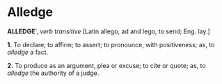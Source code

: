 # Alledge

**ALLEDGE**', _verb transitive_ \[Latin allego, ad and lego, to send; Eng. lay.\]

**1.** To declare; to affirm; to assert; to pronounce, with positiveness; as, to _alledge_ a fact.

**2.** To produce as an argument, plea or excuse; to cite or quote; as, to _alledge_ the authority of a judge.